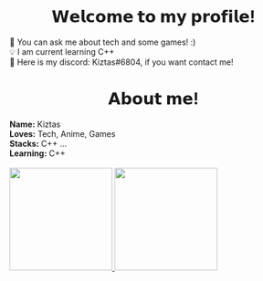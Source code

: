 

<h1 align="center">𝗪𝗲𝗹𝗰𝗼𝗺𝗲 𝘁𝗼 𝗺𝘆 𝗽𝗿𝗼𝗳𝗶𝗹𝗲!</h1>

📖 You can ask me about tech and some games! :) <br>
💡 I am current learning C++ <br>
📠 Here is my discord: Kiztas#6804,  if you want contact me! <br>

<h1 align="center">𝗔𝗯𝗼𝘂𝘁 𝗺𝗲!</h1>
<b>Name:</b> Kiztas <br>
<b>Loves:</b> Tech, Anime, Games <br>
<b>Stacks:</b> C++ ... <br>
<b>Learning:</b> C++ <br> <br>

<div>
<a href="https://github.com/GustaveGH">
  <img height="180em" src="https://github-readme-stats.vercel.app/api?username=K1ztas&amp;show_icons=true&amp;theme=tokyonight&amp;include_all_commits=true&amp;count_private=true" style="max-width: 100%;">
  <img height="180em" src="https://github-readme-stats.vercel.app/api/top-langs/?username=K1ztas&amp;layout=compact&amp;langs_count=7&amp;theme=tokyonight" style="max-width: 100%;">
</a>
</div>
